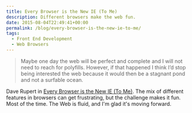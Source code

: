 ```yaml
---
title: Every Browser is the New IE (To Me)
description: Different browsers make the web fun.
date: 2015-08-04T22:49:41+00:00
permalink: /blog/every-browser-is-the-new-ie-to-me/
tags:
  - Front End Development
  - Web Browsers
---
```


> Maybe one day the web will be perfect and complete and I will not need to reach for polyfills. However, if that happened I think I’d stop being interested the web because it would then be a stagnant pond and not a surfable ocean.

Dave Rupert in [Every Browser is the New IE (To Me)](http://daverupert.com/2015/07/every-browser-is-the-new-ie-to-me/). The mix of different features in browsers can get frustrating, but the challenge makes it fun. Most of the time. The Web is fluid, and I'm glad it's moving forward.
